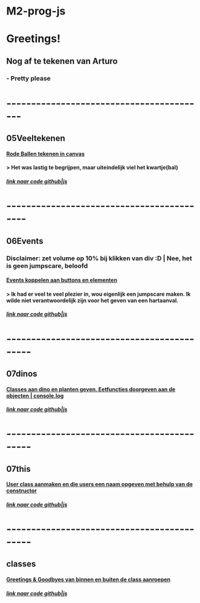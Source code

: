 # M2-prog-js

# Greetings!

## Nog af te tekenen van Arturo
### - Pretty please

# -----------------------------------------

## 05Veeltekenen

#### [Rode Ballen tekenen in canvas](https://38075.hosts1.ma-cloud.nl/m2-html-css/progm2/05veel-tekenen/)
#### > Het was lastig te begrijpen, maar uiteindelijk viel het kwartje(bal)
##### [link naar code github|js](https://github.com/Pandamonium7/M2-prog-js/blob/main/05veeltekenen/app.js)

# ------------------------------------------

## 06Events

### Disclaimer: zet volume op 10% bij klikken van div :D | Nee, het is geen jumpscare, beloofd
#### [Events koppelen aan buttons en elementen](https://38075.hosts1.ma-cloud.nl/m2-html-css/progm2/06-events/)
#### > Ik had er veel te veel plezier in, wou eigenlijk een jumpscare maken. Ik wilde niet verantwoordelijk zijn voor het geven van een hartaanval.
##### [link naar code github|js](https://github.com/Pandamonium7/M2-prog-js/blob/main/06%20events/app.js)

# -------------------------------------------

## 07dinos

#### [Classes aan dino en planten geven. Eetfuncties doorgeven aan de objecten | console.log](https://38075.hosts1.ma-cloud.nl/m2-html-css/progm2/07-dinos/)
##### [link naar code github|js](https://github.com/Pandamonium7/M2-prog-js/blob/main/07%20dinos/app.js)

# -------------------------------------------

## 07this

#### [User class aanmaken en die users een naam opgeven met behulp van de constructor](https://38075.hosts1.ma-cloud.nl/m2-html-css/progm2/07-this/)
##### [link naar code github|js](https://github.com/Pandamonium7/M2-prog-js/blob/main/07%20this/app.js)

# -------------------------------------------

## classes

#### [Greetings & Goodbyes van binnen en buiten de class aanroepen](https://38075.hosts1.ma-cloud.nl/m2-html-css/progm2/classes/)
##### [link naar code github|js](https://github.com/Pandamonium7/M2-prog-js/blob/main/classes/app.js)